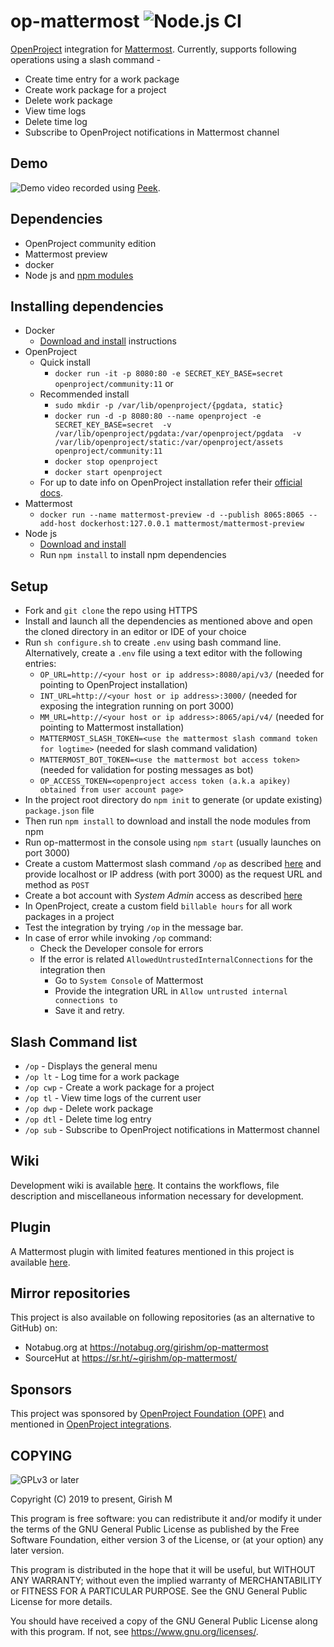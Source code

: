 # op-mattermost      ![Node.js CI](https://github.com/girish17/op-mattermost/workflows/Node.js%20CI/badge.svg)

[OpenProject](https://www.openproject.org/) integration for [Mattermost](https://mattermost.com/). Currently, supports following operations using a slash command -
- Create time entry for a work package
- Create work package for a project
- Delete work package
- View time logs
- Delete time log
- Subscribe to OpenProject notifications in Mattermost channel

## Demo

![Demo video](resource/op-mattermost-demo-v0.7.gif) recorded using [Peek](https://github.com/phw/peek).

## Dependencies

- OpenProject community edition
- Mattermost preview
- docker
- Node js and [npm modules](package.json)

## Installing dependencies

- Docker
  - [Download and install](https://docs.docker.com/install/) instructions
- OpenProject
  - Quick install
    - `docker run -it -p 8080:80 -e SECRET_KEY_BASE=secret openproject/community:11` or
  - Recommended install
    - `sudo mkdir -p /var/lib/openproject/{pgdata, static}`
    - `docker run -d -p 8080:80 --name openproject -e SECRET_KEY_BASE=secret 
       -v /var/lib/openproject/pgdata:/var/openproject/pgdata 
       -v /var/lib/openproject/static:/var/openproject/assets
       openproject/community:11`
    - `docker stop openproject`
    - `docker start openproject`
  - For up to date info on OpenProject installation refer their [official docs](https://docs.openproject.org/installation-and-operations/installation/docker).
- Mattermost
  - `docker run --name mattermost-preview -d --publish 8065:8065 --add-host dockerhost:127.0.0.1 mattermost/mattermost-preview`
- Node js
  - [Download and install](https://nodejs.org/en/download/)
  - Run `npm install` to install npm dependencies

## Setup

- Fork and `git clone` the repo using HTTPS
- Install and launch all the dependencies as mentioned above and open the cloned directory in an editor or IDE of your choice
- Run `sh configure.sh` to create `.env` using bash command line. Alternatively, create a `.env` file using a text editor with the following entries:
    - `OP_URL=http://<your host or ip address>:8080/api/v3/`   (needed for pointing to OpenProject installation)
    - `INT_URL=http://<your host or ip address>:3000/`         (needed for exposing the integration running on port 3000)
    - `MM_URL=http://<your host or ip address>:8065/api/v4/`   (needed for pointing to Mattermost installation)
    - `MATTERMOST_SLASH_TOKEN=<use the mattermost slash command token for logtime>` (needed for slash command validation)
    - `MATTERMOST_BOT_TOKEN=<use the mattermost bot access token>`  (needed for validation for posting messages as bot)
    - `OP_ACCESS_TOKEN=<openproject access token (a.k.a apikey) obtained from user account page>`
- In the project root directory do `npm init` to generate (or update existing) `package.json` file
- Then run `npm install` to download and install the node modules from npm
- Run op-mattermost in the console using `npm start` (usually launches on port 3000)
- Create a custom Mattermost slash command `/op` as described [here](https://developers.mattermost.com/integrate/slash-commands/custom/) and provide localhost or IP address (with port 3000) as the request URL and method as `POST`
- Create a bot account with *System Admin* access as described [here](https://developers.mattermost.com/integrate/reference/bot-accounts/#bot-account-creation) 
- In OpenProject, create a custom field `billable hours` for all work packages in a project
- Test the integration by trying `/op` in the message bar.
- In case of error while invoking `/op` command:
  - Check the Developer console for errors
  - If the error is related `AllowedUntrustedInternalConnections` for the integration then
    - Go to `System Console` of Mattermost
    - Provide the integration URL in `Allow untrusted internal connections to`
    - Save it and retry. 

## Slash Command list

- `/op` - Displays the general menu
- `/op lt` - Log time for a work package
- `/op cwp` - Create a work package for a project
- `/op tl` - View time logs of the current user
- `/op dwp` - Delete work package
- `/op dtl` - Delete time log entry
- `/op sub` - Subscribe to OpenProject notifications in Mattermost channel

## Wiki

Development wiki is available [here](https://github.com/girish17/op-mattermost/wiki). It contains the workflows, file description and miscellaneous information necessary for development.

## Plugin
A Mattermost plugin with limited features mentioned in this project is available [here](https://github.com/girish17/op-mm-plugin).

## Mirror repositories

This project is also available on following repositories (as an alternative to GitHub) on:
- Notabug.org at https://notabug.org/girishm/op-mattermost
- SourceHut at https://sr.ht/~girishm/op-mattermost/

## Sponsors
This project was sponsored by [OpenProject Foundation (OPF)](https://github.com/opf) and mentioned in [OpenProject integrations](https://www.openproject.org/docs/system-admin-guide/integrations/#mattermost).

## COPYING

![GPLv3 or later](resource/gplv3-or-later.png)

Copyright (C) 2019 to present, Girish M

This program is free software: you can redistribute it and/or modify
it under the terms of the GNU General Public License as published by
the Free Software Foundation, either version 3 of the License, or
(at your option) any later version.

This program is distributed in the hope that it will be useful,
but WITHOUT ANY WARRANTY; without even the implied warranty of
MERCHANTABILITY or FITNESS FOR A PARTICULAR PURPOSE.  See the
GNU General Public License for more details.

You should have received a copy of the GNU General Public License
along with this program.  If not, see <https://www.gnu.org/licenses/>.
